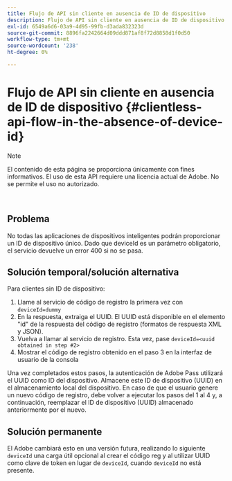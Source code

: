 ```yaml
---
title: Flujo de API sin cliente en ausencia de ID de dispositivo
description: Flujo de API sin cliente en ausencia de ID de dispositivo
exl-id: 6549a6d6-03a9-4d95-99fb-d3ada832323d
source-git-commit: 8896fa2242664d09ddd871af8f72d8858d1f0d50
workflow-type: tm+mt
source-wordcount: '238'
ht-degree: 0%

---
```


# Flujo de API sin cliente en ausencia de ID de dispositivo {#clientless-api-flow-in-the-absence-of-device-id}

>[!NOTE]
>
>El contenido de esta página se proporciona únicamente con fines informativos. El uso de esta API requiere una licencia actual de Adobe. No se permite el uso no autorizado.

</br>


## Problema

No todas las aplicaciones de dispositivos inteligentes podrán proporcionar un ID de dispositivo único.  Dado que deviceId es un parámetro obligatorio, el servicio devuelve un error 400 si no se pasa.


## Solución temporal/solución alternativa

Para clientes sin ID de dispositivo:

1. Llame al servicio de código de registro la primera vez con `deviceId=dummy`
1. En la respuesta, extraiga el UUID. El UUID está disponible en el elemento &quot;id&quot; de la respuesta del código de registro (formatos de respuesta XML y JSON).
1. Vuelva a llamar al servicio de registro. Esta vez, pase `deviceId=<uuid obtained in step #2>`
1. Mostrar el código de registro obtenido en el paso 3 en la interfaz de usuario de la consola


Una vez completados estos pasos, la autenticación de Adobe Pass utilizará el UUID como ID del dispositivo. Almacene este ID de dispositivo (UUID) en el almacenamiento local del dispositivo. En caso de que el usuario genere un nuevo código de registro, debe volver a ejecutar los pasos del 1 al 4 y, a continuación, reemplazar el ID de dispositivo (UUID) almacenado anteriormente por el nuevo.



## Solución permanente

El Adobe cambiará esto en una versión futura, realizando lo siguiente `deviceId` una carga útil opcional al crear el código reg y al utilizar UUID como clave de token en lugar de `deviceId`, cuando `deviceId` no está presente.

<!--
## Related Information

- [Clientless API Reference](/help/authentication/rest-api-reference.md)
-->
